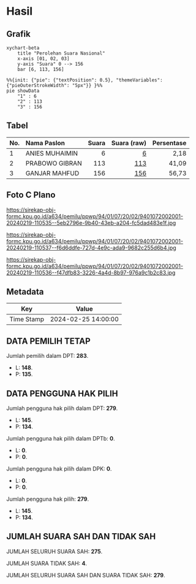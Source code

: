 # Hasil

## Grafik

```mermaid
xychart-beta
    title "Perolehan Suara Nasional"
    x-axis [01, 02, 03]
    y-axis "Suara" 0 --> 156
    bar [6, 113, 156]
```

```mermaid
%%{init: {"pie": {"textPosition": 0.5}, "themeVariables": {"pieOuterStrokeWidth": "5px"}} }%%
pie showData
    "1" : 6
    "2" : 113
    "3" : 156
```

## Tabel

| No. | Nama Paslon    | Suara | Suara (raw) | Persentase |
|:--- |:-------------- | -----:| -----------:| ----------:|
| 1   | ANIES MUHAIMIN | 6     | [6][p-1]    | 2,18       |
| 2   | PRABOWO GIBRAN | 113   | [113][p-2]  | 41,09      |
| 3   | GANJAR MAHFUD  | 156   | [156][p-3]  | 56,73      |


[p-1]: https://github.com/gigit-pemilu/pemilu-2024/blob/main/pilpres/hitung-suara/sub/94-papua-tengah/sub/01-nabire/sub/07-makimi/sub/2002-nifasi/sub/001-tps/sub/paslon-1.txt
[p-2]: https://github.com/gigit-pemilu/pemilu-2024/blob/main/pilpres/hitung-suara/sub/94-papua-tengah/sub/01-nabire/sub/07-makimi/sub/2002-nifasi/sub/001-tps/sub/paslon-2.txt
[p-3]: https://github.com/gigit-pemilu/pemilu-2024/blob/main/pilpres/hitung-suara/sub/94-papua-tengah/sub/01-nabire/sub/07-makimi/sub/2002-nifasi/sub/001-tps/sub/paslon-3.txt

## Foto C Plano

https://sirekap-obj-formc.kpu.go.id/a634/pemilu/ppwp/94/01/07/20/02/9401072002001-20240219-110535--5eb2796e-9b40-43eb-a204-fc5dad483e1f.jpg

https://sirekap-obj-formc.kpu.go.id/a634/pemilu/ppwp/94/01/07/20/02/9401072002001-20240219-110537--f6d6ddfe-727d-4e9c-ada9-9682c255d6b4.jpg

https://sirekap-obj-formc.kpu.go.id/a634/pemilu/ppwp/94/01/07/20/02/9401072002001-20240219-110536--f47dfb83-3226-4a4d-8b97-976a9c1b2c83.jpg


## Metadata

| Key        | Value               |
| ---------- | ------------------- |
| Time Stamp | 2024-02-25 14:00:00 |


## DATA PEMILIH TETAP

Jumlah pemilih dalam DPT: **283**.
 * L: **148**.
 * P: **135**.

## DATA PENGGUNA HAK PILIH

Jumlah pengguna hak pilih dalam DPT: **279**.
 * L: **145**.
 * P: **134**.

Jumlah pengguna hak pilih dalam DPTb: **0**.
 * L: **0**.
 * P: **0**.

Jumlah pengguna hak pilih dalam DPK: **0**.
 * L: **0**.
 * P: **0**.

Jumlah pengguna hak pilih: **279**.
 * L: **145**.
 * P: **134**.

## JUMLAH SUARA SAH DAN TIDAK SAH

JUMLAH SELURUH SUARA SAH: **275**.

JUMLAH SUARA TIDAK SAH: **4**.

JUMLAH SELURUH SUARA SAH DAN SUARA TIDAK SAH: **279**.


